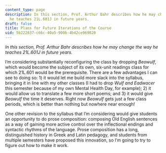 ```yaml
---
content_type: page
description: In this section, Prof. Arthur Bahr describes how he may change the way
  he teaches 21L.601J in future years.
draft: false
title: Plans for Future Iterations of the Course
uid: 5b222837-c66c-40a5-900b-4b42ce969820
---
```

*In this section, Prof. Arthur Bahr describes how he may change the way he teaches 21L.601J in future years.*

I’m considering substantially reconfiguring the class by dropping *Beowulf*, which would become the subject of its own, six-unit readings class for which 21L.601 would be the prerequisite. There are a few advantages I can see to doing so: 1) it would let me build more slack into the syllabus, bringing it in line with my other classes (I had to drop *Wulf and Eadwacer* this semester because of my own Mental Health Day, for example); 2) it would allow us to translate a few more short poems; and 3) it would give *Beowulf* the time it deserves. Right now *Beowulf* gets just a few class periods, which is better than nothing but nowhere near enough!

One other revision to the syllabus that I’m considering would give students an opportunity to do prose composition: composing Old English sentences as a way of gaining more active control over the inflectional endings and syntactic rhythms of the language. Prose composition has a long, distinguished history in Greek and Latin pedagogy, and students from multiple semesters have proposed this innovation, so I’m going to try to figure out how to make it work.
